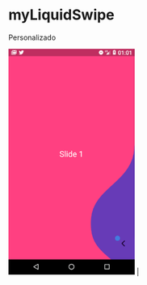 # myLiquidSwipe
Personalizado


 <img width="250px"  src="https://github.com/eliezerantonio/myLiquidSwipe/blob/master/deepin-screen-recorder__20200806010133.gif"> | 
